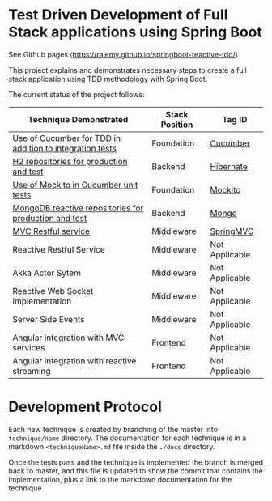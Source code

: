# Test Driven Development of Full Stack applications using Spring Boot

See Github pages (https://ralemy.github.io/springboot-reactive-tdd/)

This project explains and demonstrates necessary steps to create a full stack
application using TDD methodology with Spring Boot.

The current status of the project follows:

| Technique Demonstrated | Stack Position | Tag ID|
|------------------------|--------|----------|
|[Use of Cucumber for TDD in addition to integration tests](docs/cucumber.md)| Foundation|[Cucumber](../../tree/step01.Cucumber)|
|[H2 repositories for production and test](docs/hibernate.jpa.md)| Backend |[Hibernate](../../tree/step02.hibernateh2)|
|[Use of Mockito in Cucumber unit tests](docs/mockito.md)| Foundation|[Mockito](../../tree/step04.mockito)|
|[MongoDB reactive repositories for production and test](docs/mongo.md)|Backend|[Mongo](../../tree/step03.reactivemongo)|
|[MVC Restful service](docs/mvc.md)|Middleware|[SpringMVC](../../tree/step05.spring.mvc)|
|Reactive Restful Service|Middleware|Not Applicable|
|Akka Actor Sytem|Middleware|Not Applicable|
|Reactive Web Socket implementation|Middleware|Not Applicable|
|Server Side Events| Middleware|Not Applicable|
|Angular integration with MVC services | Frontend | Not Applicable|
|Angular integration with reactive streaming | Frontend | Not Applicable|


# Development Protocol

Each new technique is created by branching of the master into ``` technique/name``` directory.
The documentation for each technique is in a markdown ```<techniqueName>.md``` file inside the 
```./docs``` directory.

Once the tests pass and the technique is implemented the branch is merged back to master,
and this file is updated to show the commit that contains the implementation, plus a link 
to the markdown documentation for the technique.


